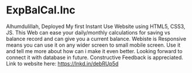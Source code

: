 # ExpBalCal.Inc
Alhumdulillah, Deployed My first Instant Use Website using HTML5, CSS3, JS.
This Web can ease your daily/monthly calculations for saving vs balance record and can give you a current balance.
Webiste is Responsive means you can use it on any wider screen to small mobile screen.
Use it and tell me more about how can i make it even better.
Looking forward to connect it with database in future.
Constructive Feedback is appreciated.
Link to website here:
https://lnkd.in/debRUp5d
